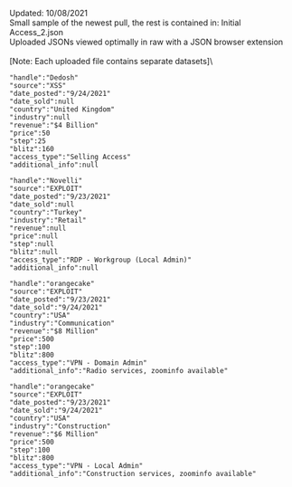 Updated: 10/08/2021\
Small sample of the newest pull, the rest is contained in: Initial Access_2.json\
Uploaded JSONs viewed optimally in raw with a JSON browser extension\
\
[Note: Each uploaded file contains separate datasets]\

	"handle":"Dedosh"
	"source":"XSS"
	"date_posted":"9/24/2021"
	"date_sold":null
	"country":"United Kingdom"
	"industry":null
	"revenue":"$4 Billion"
	"price":50
	"step":25
	"blitz":160
	"access_type":"Selling Access"
	"additional_info":null

	"handle":"Novelli"
	"source":"EXPLOIT"
	"date_posted":"9/23/2021"
	"date_sold":null
	"country":"Turkey"
	"industry":"Retail"
	"revenue":null
	"price":null
	"step":null
	"blitz":null
	"access_type":"RDP - Workgroup (Local Admin)"
	"additional_info":null

	"handle":"orangecake"
	"source":"EXPLOIT"
	"date_posted":"9/23/2021"
	"date_sold":"9/24/2021"
	"country":"USA"
	"industry":"Communication"
	"revenue":"$8 Million"
	"price":500
	"step":100
	"blitz":800
	"access_type":"VPN - Domain Admin"
	"additional_info":"Radio services, zoominfo available"

	"handle":"orangecake"
	"source":"EXPLOIT"
	"date_posted":"9/23/2021"
	"date_sold":"9/24/2021"
	"country":"USA"
	"industry":"Construction"
	"revenue":"$6 Million"
	"price":500
	"step":100
	"blitz":800
	"access_type":"VPN - Local Admin"
	"additional_info":"Construction services, zoominfo available"
